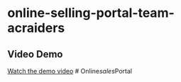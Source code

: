 # online-selling-portal-team-acraiders
## Video Demo
[Watch the demo video](https://drive.google.com/file/d/1V4zVgM_VplvDZ85e0qP1BjyR3E91XWWR/view?usp=sharing)
#   O n l i n e _ s a l e s _ P o r t a l  
 